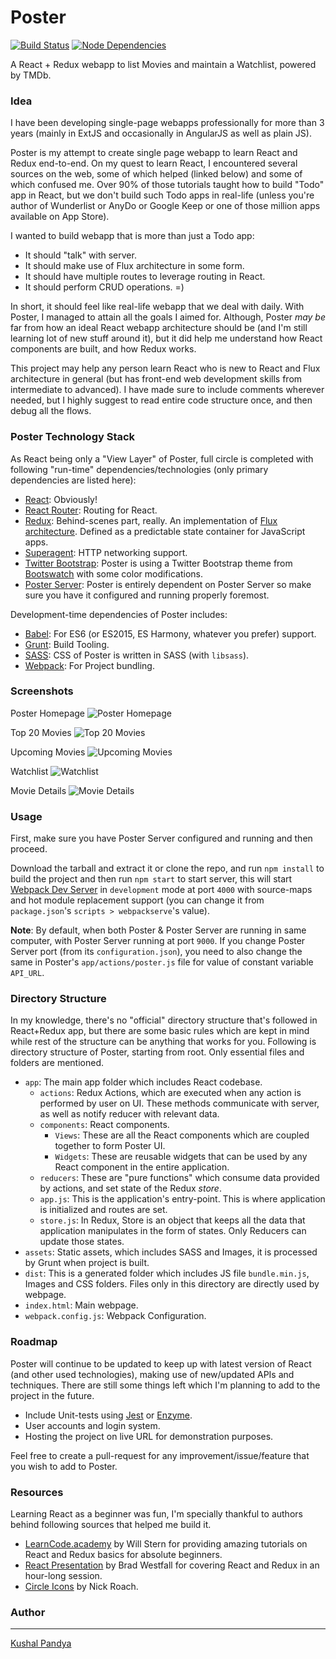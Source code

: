 Poster
======================
[![Build Status](https://travis-ci.org/kushalpandya/poster.svg?branch=master)](https://travis-ci.org/kushalpandya/poster)
[![Node Dependencies](https://david-dm.org/kushalpandya/poster.svg)](https://david-dm.org/kushalpandya/poster.svg)

A React + Redux webapp to list Movies and maintain a Watchlist, powered by TMDb.

### Idea
I have been developing single-page webapps professionally for more than 3 years (mainly in ExtJS and occasionally in AngularJS as well as plain JS).

Poster is my attempt to create single page webapp to learn React and Redux end-to-end. On my quest to learn React, I encountered several sources on the web, some of which helped (linked below) and some of which confused me. Over 90% of those tutorials taught how to build "Todo" app in React, but we don't build such Todo apps in real-life (unless you're author of Wunderlist or AnyDo or Google Keep or one of those million apps available on App Store).

I wanted to build webapp that is more than just a Todo app:

- It should "talk" with server.
- It should make use of Flux architecture in some form.
- It should have multiple routes to leverage routing in React.
- It should perform CRUD operations. =)

In short, it should feel like real-life webapp that we deal with daily. With Poster, I managed to attain all the goals I aimed for. Although, Poster _may be_ far from how an ideal React webapp architecture should be (and I'm still learning lot of new stuff around it), but it did help me understand how React components are built, and how Redux works.

This project may help any person learn React who is new to React and Flux architecture in general (but has front-end web development skills from intermediate to advanced). I have made sure to include comments wherever needed, but I highly suggest to read entire code structure once, and then debug all the flows.

### Poster Technology Stack
As React being only a "View Layer" of Poster, full circle is completed with following "run-time" dependencies/technologies (only primary dependencies are listed here):

- [React](https://facebook.github.io/react/): Obviously!
- [React Router](https://github.com/reactjs/react-router): Routing for React.
- [Redux](http://redux.js.org/): Behind-scenes part, really. An implementation of [Flux architecture](https://facebook.github.io/flux/). Defined as a predictable state container for JavaScript apps.
- [Superagent](http://visionmedia.github.io/superagent/): HTTP networking support.
- [Twitter Bootstrap](http://getbootstrap.com/): Poster is using a Twitter Bootstrap theme from [Bootswatch](https://bootswatch.com/paper/) with some color modifications.
- [Poster Server](https://github.com/kushalpandya/poster-server): Poster is entirely dependent on Poster Server so make sure you have it configured and running properly foremost.

Development-time dependencies of Poster includes:

- [Babel](https://babeljs.io/): For ES6 (or ES2015, ES Harmony, whatever you prefer) support.
- [Grunt](http://gruntjs.com/): Build Tooling.
- [SASS](http://sass-lang.com/): CSS of Poster is written in SASS (with `libsass`).
- [Webpack](https://webpack.github.io/): For Project bundling.

### Screenshots
Poster Homepage
![Poster Homepage](https://i.imgur.com/zrLfMbb.png "Poster Homepage")

Top 20 Movies
![Top 20 Movies](https://i.imgur.com/xSm1vl7.png "Top 20 Movies")

Upcoming Movies
![Upcoming Movies](https://i.imgur.com/WJ5BtWj.png "Upcoming Movies")

Watchlist
![Watchlist](https://i.imgur.com/LvUfmVd.png "Watchlist")

Movie Details
![Movie Details](https://i.imgur.com/5J2hTG8.png "Movie Details")

### Usage
First, make sure you have Poster Server configured and running and then proceed.

Download the tarball and extract it or clone the repo, and run `npm install` to build the project and then run `npm start` to start server, this will start [Webpack Dev Server](https://webpack.github.io/docs/webpack-dev-server.html) in `development` mode at port `4000` with source-maps and hot module replacement support (you can change it from `package.json`'s `scripts > webpackserve`'s value).

**Note**: By default, when both Poster & Poster Server are running in same computer, with Poster Server running at port `9000`. If you change Poster Server port (from its `configuration.json`), you need to also change the same in Poster's `app/actions/poster.js` file for value of constant variable `API_URL`.

### Directory Structure
In my knowledge, there's no "official" directory structure that's followed in React+Redux app, but there are some basic rules which are kept in mind while rest of the structure can be anything that works for you. Following is directory structure of Poster, starting from root. Only essential files and folders are mentioned.

- `app`: The main app folder which includes React codebase.
	- `actions`: Redux Actions, which are executed when any action is performed by user on UI. These methods communicate with server, as well as notify reducer with relevant data.
	- `components`: React components.
		- `Views`: These are all the React components which are coupled together to form Poster UI.
		- `Widgets`: These are reusable widgets that can be used by any React component in the entire application.
	- `reducers`: These are "pure functions" which consume data provided by actions, and set state of the Redux _store_.
	- `app.js`: This is the application's entry-point. This is where application is initialized and routes are set.
	- `store.js`: In Redux, Store is an object that keeps all the data that application manipulates in the form of states. Only Reducers can update those states.
- `assets`: Static assets, which includes SASS and Images, it is processed by Grunt when project is built.
- `dist`: This is a generated folder which includes JS file `bundle.min.js`, Images and CSS folders. Files only in this directory are directly used by webpage.
- `index.html`: Main webpage.
- `webpack.config.js`: Webpack Configuration.

### Roadmap
Poster will continue to be updated to keep up with latest version of React (and other used technologies), making use of new/updated APIs and techniques. There are still some things left which I'm planning to add to the project in the future.

- Include Unit-tests using [Jest](http://facebook.github.io/jest/) or [Enzyme](http://airbnb.io/enzyme/).
- User accounts and login system.
- Hosting the project on live URL for demonstration purposes.

Feel free to create a pull-request for any improvement/issue/feature that you wish to add to Poster.

### Resources
Learning React as a beginner was fun, I'm specially thankful to authors behind following sources that helped me build it.

- [LearnCode.academy](https://www.youtube.com/user/learncodeacademy) by Will Stern for providing amazing tutorials on React and Redux basics for absolute beginners.
- [React Presentation](https://github.com/bradwestfall/react-presentation) by Brad Westfall for covering React and Redux in an hour-long session.
- [Circle Icons](https://www.iconfinder.com/iconsets/circle-icons-1) by Nick Roach.

### Author
---
[Kushal Pandya](https://doublslash.com)
